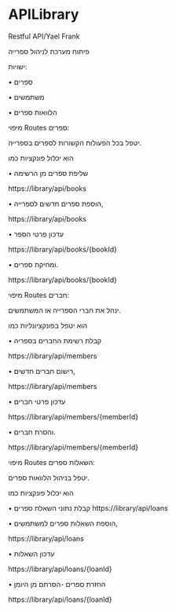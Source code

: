# APILibrary
Restful API/Yael Frank

פיתוח מערכת לניהול ספרייה

ישויות:

•	ספרים

•	משתמשים

•	הלוואות ספרים

מיפוי Routes  ספרים: 

יטפל בכל הפעולות הקשורות לספרים בספרייה. 


הוא יכלול פונקציות כמו 

•	שליפת ספרים מן הרשימה 

                       
 https://library/api/books

•	הוספת ספרים חדשים לספרייה,
                  
https://library/api/books
   
•	עדכון פרטי הספר   
                   
 https://library/api/books/{bookId}

 
•	ומחיקת ספרים.  
             
https://library/api/books/{bookId}

 


מיפוי Routes חברים: 

ינהל את חברי הספרייה או המשתמשים. 

הוא יטפל בפונקציונליות כמו 

•	קבלת רשימת החברים בספריה
   
           
  https://library/api/members


•	רישום חברים חדשים,  
                           
https://library/api/members

•	עדכון פרטי חברים    
         
 https://library/api/members/{memberId}


•	והסרת חברים.
 
https://library/api/members/{memberId}

                         



מיפוי Routes  השאלות ספרים:

יטפל בניהול הלוואות ספרים. 

הוא יכלול פונקציות כמו 

•	קבלת נתוני השאלת ספרים 
https://library/api/loans
                                      
•	הוספת השאלות ספרים למשתמשים,
                
https://library/api/loans


•	עדכון השאלות
          
                       
https://library/api/loans/{loanId}

 
•	החזרת ספרים -הסרתם מן היומן 
        
https://library/api/loans/{loanId}

